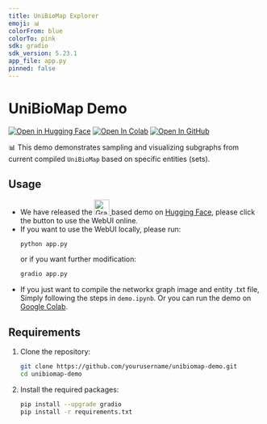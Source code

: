 ```yaml
---
title: UniBioMap Explorer
emoji: 📊
colorFrom: blue
colorTo: pink
sdk: gradio
sdk_version: 5.23.1
app_file: app.py
pinned: false
---
```



# UniBioMap Demo
[![Open in Hugging Face](https://img.shields.io/badge/Open%20in-HuggingFace-orange?logo=huggingface)](https://huggingface.co/spaces/EZ4Fanta/unibiomap_demo)
[![Open In Colab](https://colab.research.google.com/assets/colab-badge.svg)](https://colab.research.google.com/github/xfd997700/unibiomap-demo/blob/main/demo.ipynb)
[![Open In GitHub](https://img.shields.io/badge/Open%20in-GitHub-black?logo=github)](https://github.com/xfd997700/unibiomap_demo)


📊 This demo demonstrates sampling and visualizing subgraphs from current compiled `UniBioMap` based on specific entities (sets).

## Usage
- We have released the <a href="https://www.gradio.app/">
  <img src="https://www.gradio.app/_app/immutable/assets/gradio.CHB5adID.svg" alt="Gradio" height="30">
</a> based demo on [Hugging Face](https://huggingface.co/spaces/EZ4Fanta/unibiomap_demo), please click the button to use the WebUI online.
- If you want to use the WebUI locally, please run:
    ```bash
    python app.py
    ```
    or if you want further modification:
    ```bash
    gradio app.py
    ```
- If you just want to compile the networkx graph image and entity .txt file, Simply following the steps in `demo.ipynb`. Or you can run the demo on [Google Colab]((https://colab.research.google.com/assets/colab-badge.svg)](https://colab.research.google.com/github/xfd997700/unibiomap-demo/blob/main/demo.ipynb)).

## Requirements

1. Clone the repository:
    ```bash
    git clone https://github.com/yourusername/unibiomap-demo.git
    cd unibiomap-demo
    ```

2. Install the required packages:
    ```bash
    pip install --upgrade gradio
    pip install -r requirements.txt
    ```


